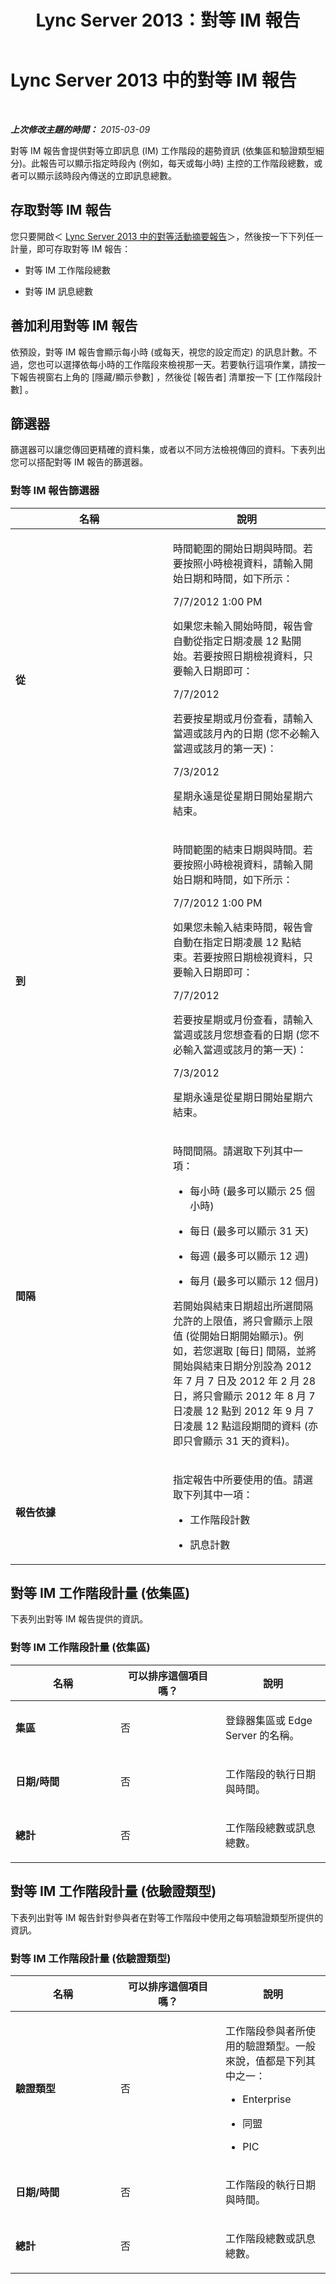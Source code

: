 ﻿---
title: Lync Server 2013：對等 IM 報告
TOCTitle: 對等 IM 報告
ms:assetid: 19ec0145-2398-437b-8989-f780c179b798
ms:mtpsurl: https://technet.microsoft.com/zh-tw/library/Gg558620(v=OCS.15)
ms:contentKeyID: 49290249
ms.date: 08/10/2015
mtps_version: v=OCS.15
ms.translationtype: HT
---

# Lync Server 2013 中的對等 IM 報告

 

_**上次修改主題的時間：** 2015-03-09_

對等 IM 報告會提供對等立即訊息 (IM) 工作階段的趨勢資訊 (依集區和驗證類型細分)。此報告可以顯示指定時段內 (例如，每天或每小時) 主控的工作階段總數，或者可以顯示該時段內傳送的立即訊息總數。

## 存取對等 IM 報告

您只要開啟＜ [Lync Server 2013 中的對等活動摘要報告](lync-server-2013-peer-to-peer-activity-summary-report.md)＞，然後按一下下列任一計量，即可存取對等 IM 報告：

  - 對等 IM 工作階段總數

  - 對等 IM 訊息總數

## 善加利用對等 IM 報告

依預設，對等 IM 報告會顯示每小時 (或每天，視您的設定而定) 的訊息計數。不過，您也可以選擇依每小時的工作階段來檢視那一天。若要執行這項作業，請按一下報告視窗右上角的 \[隱藏/顯示參數\] ，然後從 \[報告者\] 清單按一下 \[工作階段計數\] 。

## 篩選器

篩選器可以讓您傳回更精確的資料集，或者以不同方法檢視傳回的資料。下表列出您可以搭配對等 IM 報告的篩選器。

### 對等 IM 報告篩選器

<table>
<colgroup>
<col style="width: 50%" />
<col style="width: 50%" />
</colgroup>
<thead>
<tr class="header">
<th>名稱</th>
<th>說明</th>
</tr>
</thead>
<tbody>
<tr class="odd">
<td><p><strong>從</strong></p></td>
<td><p>時間範圍的開始日期與時間。若要按照小時檢視資料，請輸入開始日期和時間，如下所示：</p>
<p>7/7/2012 1:00 PM</p>
<p>如果您未輸入開始時間，報告會自動從指定日期凌晨 12 點開始。若要按照日期檢視資料，只要輸入日期即可：</p>
<p>7/7/2012</p>
<p>若要按星期或月份查看，請輸入當週或該月內的日期 (您不必輸入當週或該月的第一天)：</p>
<p>7/3/2012</p>
<p>星期永遠是從星期日開始星期六結束。</p></td>
</tr>
<tr class="even">
<td><p><strong>到</strong></p></td>
<td><p>時間範圍的結束日期與時間。若要按照小時檢視資料，請輸入開始日期和時間，如下所示：</p>
<p>7/7/2012 1:00 PM</p>
<p>如果您未輸入結束時間，報告會自動在指定日期凌晨 12 點結束。若要按照日期檢視資料，只要輸入日期即可：</p>
<p>7/7/2012</p>
<p>若要按星期或月份查看，請輸入當週或該月您想查看的日期 (您不必輸入當週或該月的第一天)：</p>
<p>7/3/2012</p>
<p>星期永遠是從星期日開始星期六結束。</p></td>
</tr>
<tr class="odd">
<td><p><strong>間隔</strong></p></td>
<td><p>時間間隔。請選取下列其中一項：</p>
<ul>
<li><p>每小時 (最多可以顯示 25 個小時)</p></li>
<li><p>每日 (最多可以顯示 31 天)</p></li>
<li><p>每週 (最多可以顯示 12 週)</p></li>
<li><p>每月 (最多可以顯示 12 個月)</p></li>
</ul>
<p>若開始與結束日期超出所選間隔允許的上限值，將只會顯示上限值 (從開始日期開始顯示)。例如，若您選取 [每日] 間隔，並將開始與結束日期分別設為 2012 年 7 月 7 日及 2012 年 2 月 28 日，將只會顯示 2012 年 8 月 7 日凌晨 12 點到 2012 年 9 月 7 日凌晨 12 點這段期間的資料 (亦即只會顯示 31 天的資料)。</p></td>
</tr>
<tr class="even">
<td><p><strong>報告依據</strong></p></td>
<td><p>指定報告中所要使用的值。請選取下列其中一項：</p>
<ul>
<li><p>工作階段計數</p></li>
<li><p>訊息計數</p></li>
</ul></td>
</tr>
</tbody>
</table>


## 對等 IM 工作階段計量 (依集區)

下表列出對等 IM 報告提供的資訊。

### 對等 IM 工作階段計量 (依集區)

<table>
<colgroup>
<col style="width: 33%" />
<col style="width: 33%" />
<col style="width: 33%" />
</colgroup>
<thead>
<tr class="header">
<th>名稱</th>
<th>可以排序這個項目嗎？</th>
<th>說明</th>
</tr>
</thead>
<tbody>
<tr class="odd">
<td><p><strong>集區</strong></p></td>
<td><p>否</p></td>
<td><p>登錄器集區或 Edge Server 的名稱。</p></td>
</tr>
<tr class="even">
<td><p><strong>日期/時間</strong></p></td>
<td><p>否</p></td>
<td><p>工作階段的執行日期與時間。</p></td>
</tr>
<tr class="odd">
<td><p><strong>總計</strong></p></td>
<td><p>否</p></td>
<td><p>工作階段總數或訊息總數。</p></td>
</tr>
</tbody>
</table>


## 對等 IM 工作階段計量 (依驗證類型)

下表列出對等 IM 報告針對參與者在對等工作階段中使用之每項驗證類型所提供的資訊。

### 對等 IM 工作階段計量 (依驗證類型)

<table>
<colgroup>
<col style="width: 33%" />
<col style="width: 33%" />
<col style="width: 33%" />
</colgroup>
<thead>
<tr class="header">
<th>名稱</th>
<th>可以排序這個項目嗎？</th>
<th>說明</th>
</tr>
</thead>
<tbody>
<tr class="odd">
<td><p><strong>驗證類型</strong></p></td>
<td><p>否</p></td>
<td><p>工作階段參與者所使用的驗證類型。一般來說，值都是下列其中之一：</p>
<ul>
<li><p>Enterprise</p></li>
<li><p>同盟</p></li>
<li><p>PIC</p></li>
</ul></td>
</tr>
<tr class="even">
<td><p><strong>日期/時間</strong></p></td>
<td><p>否</p></td>
<td><p>工作階段的執行日期與時間。</p></td>
</tr>
<tr class="odd">
<td><p><strong>總計</strong></p></td>
<td><p>否</p></td>
<td><p>工作階段總數或訊息總數。</p></td>
</tr>
</tbody>
</table>

